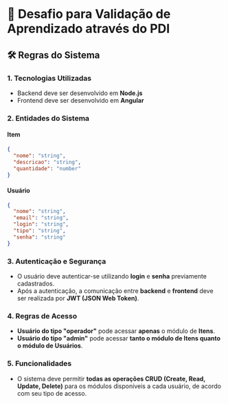 # 📌 Desafio para Validação de Aprendizado através do PDI  

## 🛠️ Regras do Sistema  

### 1. Tecnologias Utilizadas  
- Backend deve ser desenvolvido em **Node.js**  
- Frontend deve ser desenvolvido em **Angular**  

### 2. Entidades do Sistema  
#### **Item**  
```json
{
  "nome": "string",
  "descricao": "string",
  "quantidade": "number"
}
```

#### **Usuário**  
```json
{
  "nome": "string",
  "email": "string",
  "login": "string",
  "tipo": "string",
  "senha": "string"
}
```
### 3. Autenticação e Segurança
- O usuário deve autenticar-se utilizando **login** e **senha** previamente cadastrados.  
- Após a autenticação, a comunicação entre **backend** e **frontend** deve ser realizada por **JWT (JSON Web Token)**.

### 4. Regras de Acesso
- **Usuário do tipo "operador"** pode acessar **apenas** o módulo de **Itens**.  
- **Usuário do tipo "admin"** pode acessar **tanto o módulo de Itens quanto o módulo de Usuários**.  

### 5. Funcionalidades
- O sistema deve permitir **todas as operações CRUD (Create, Read, Update, Delete)** para os módulos disponíveis a cada usuário, de acordo com seu tipo de acesso.  

